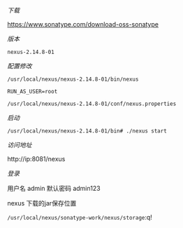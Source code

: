 *下载*

https://www.sonatype.com/download-oss-sonatype 

*版本*

`nexus-2.14.8-01`

*配置修改*

`/usr/local/nexus/nexus-2.14.8-01/bin/nexus`

`RUN_AS_USER=root`

`/usr/local/nexus/nexus-2.14.8-01/conf/nexus.properties`

*启动*

`/usr/local/nexus/nexus-2.14.8-01/bin# ./nexus start`

*访问地址*

http://ip:8081/nexus

*登录*

用户名 admin 默认密码 admin123



nexus 下载的jar保存位置

`/usr/local/nexus/sonatype-work/nexus/storage`:q!